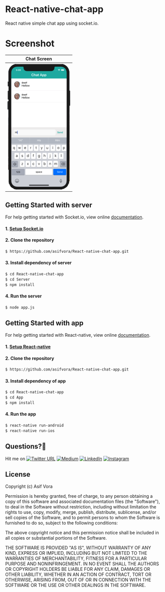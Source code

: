 # React-native-chat-app

React native simple chat app using socket.io.

# Screenshot

| Chat Screen |
| ------------------ |
| <img src="./App/img/Screen.png" height="400" alt="Screenshot"/> |



## Getting Started with server

For help getting started with Socket.io, view online
[documentation](https://socket.io/).

#### 1. [Setup Socket.io](https://socket.io/get-started/chat/)

#### 2. Clone the repository

```sh
$ https://github.com/asifvora/React-native-chat-app.git
```
#### 3. Install dependency of server

```sh
$ cd React-native-chat-app
$ cd Server
$ npm install
```

#### 4. Run the server

```sh
$ node app.js
```

## Getting Started with app

For help getting started with React-native, view online
[documentation](https://facebook.github.io/react-native/).

#### 1. [Setup React-native](https://facebook.github.io/react-native/docs/getting-started.html)

#### 2. Clone the repository

```sh
$ https://github.com/asifvora/React-native-chat-app.git
```

#### 3. Install dependency of app

```sh
$ cd React-native-chat-app
$ cd App
$ npm install
```

#### 4. Run the app

```sh
$ react-native run-android
$ react-native run-ios
```

## Questions?🤔 
  

Hit me on [![Twitter URL](https://img.shields.io/twitter/url/http/shields.io.svg?style=social)](https://twitter.com/007_dark_shadow)
[![Medium](https://img.shields.io/badge/Medium-asifvora-brightgreen.svg)](https://medium.com/@asifvora)
[![LinkedIn](https://img.shields.io/badge/LinkedIn-asifvora-blue.svg)](https://www.linkedin.com/in/asif-vora/) 
[![Instagram](https://img.shields.io/badge/Instagram-Asif%20Vora-green.svg)](https://www.instagram.com/007_dark_shadow/) 


## License

Copyright (c) Asif Vora

Permission is hereby granted, free of charge, to any person obtaining a copy
of this software and associated documentation files (the "Software"), to deal
in the Software without restriction, including without limitation the rights
to use, copy, modify, merge, publish, distribute, sublicense, and/or sell
copies of the Software, and to permit persons to whom the Software is
furnished to do so, subject to the following conditions:

The above copyright notice and this permission notice shall be included in all
copies or substantial portions of the Software.

THE SOFTWARE IS PROVIDED "AS IS", WITHOUT WARRANTY OF ANY KIND, EXPRESS OR
IMPLIED, INCLUDING BUT NOT LIMITED TO THE WARRANTIES OF MERCHANTABILITY,
FITNESS FOR A PARTICULAR PURPOSE AND NONINFRINGEMENT. IN NO EVENT SHALL THE
AUTHORS OR COPYRIGHT HOLDERS BE LIABLE FOR ANY CLAIM, DAMAGES OR OTHER
LIABILITY, WHETHER IN AN ACTION OF CONTRACT, TORT OR OTHERWISE, ARISING FROM,
OUT OF OR IN CONNECTION WITH THE SOFTWARE OR THE USE OR OTHER DEALINGS IN THE
SOFTWARE.
